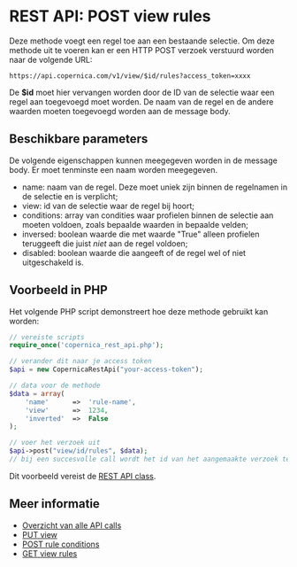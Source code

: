 # REST API: POST view rules

Deze methode voegt een regel toe aan een bestaande selectie. Om deze methode uit te voeren kan er een HTTP POST verzoek verstuurd worden naar de volgende URL:

`https://api.copernica.com/v1/view/$id/rules?access_token=xxxx`

De **$id** moet hier vervangen worden door de ID van de selectie waar een regel aan toegevoegd moet worden. De naam van de regel en de andere waarden moeten toegevoegd worden aan de message body.


## Beschikbare parameters

De volgende eigenschappen kunnen meegegeven worden in de message body. Er moet tenminste een naam worden meegegeven.

- name:                     naam van de regel. Deze moet uniek zijn binnen de regelnamen in de selectie en is verplicht;
- view:                     id van de selectie waar de regel bij hoort;
- conditions:               array van condities waar profielen binnen de selectie aan moeten voldoen, zoals bepaalde waarden in bepaalde velden;
- inversed:                 boolean waarde die met waarde "True" alleen profielen teruggeeft die juist *niet* aan de regel voldoen;
- disabled:                 boolean waarde die aangeeft of de regel wel of niet uitgeschakeld is.


## Voorbeeld in PHP

Het volgende PHP script demonstreert hoe deze methode gebruikt kan worden:

```php
// vereiste scripts
require_once('copernica_rest_api.php');

// verander dit naar je access token
$api = new CopernicaRestApi("your-access-token");

// data voor de methode
$data = array(
    'name'      =>  'rule-name',
    'view'      =>  1234,
    'inverted'  =>  False
);

// voer het verzoek uit
$api->post("view/id/rules", $data);
// bij een succesvolle call wordt het id van het aangemaakte verzoek teruggegeven
```

Dit voorbeeld vereist de [REST API class](rest-php).


## Meer informatie

* [Overzicht van alle API calls](rest-api)
* [PUT view](rest-put-view)
* [POST rule conditions](rest-post-rule-conditions)
* [GET view rules](rest-get-view-rules)

